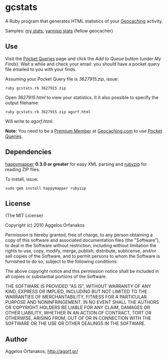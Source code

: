 # gcstats #

A Ruby program that generates HTML statistics of your [Geocaching][gc] activity.

Samples: [my stats][agorf], [yannisp stats][yannisp] (fellow geocacher)

[agorf]: http://agorf.github.com/gcstats/agorf.html
[yannisp]: http://agorf.github.com/gcstats/yannisp.html

## Use ##

Visit the [Pocket Queries][pq] page and click the _Add to Queue_ button (under _My Finds_).  Wait a while and check your email: you should have a pocket query file emailed to you with your finds.

Assuming your Pocket Query file is _3627915.zip_, issue:

    ruby gcstats.rb 3627915.zip

Open _3627915.html_ to view your statistics.  It it also possible to specify the output filename:

    ruby gcstats.rb 3627915.zip agorf.html

Will write to _agorf.html_.

**Note:** You need to be a [Premium Member][pm] at [Geocaching.com][gc] to use [Pocket Queries][pq].

[pq]: http://www.geocaching.com/pocket/
[pm]: https://www.geocaching.com/membership/
[gc]: http://www.geocaching.com/

## Dependencies ##

[happymapper][] **0.3.0 or greater** for easy XML parsing and [rubyzip][] for reading ZIP files.

To install, issue:

    sudo gem install happymapper rubyzip

[happymapper]: http://happymapper.rubyforge.org/
[rubyzip]: http://rubyzip.sourceforge.net/

## License ##

(The MIT License)

Copyright (c) 2010 Aggelos Orfanakos

Permission is hereby granted, free of charge, to any person obtaining a copy of this software and associated documentation files (the "Software"), to deal in the Software without restriction, including without limitation the rights to use, copy, modify, merge, publish, distribute, sublicense, and/or sell copies of the Software, and to permit persons to whom the Software is furnished to do so, subject to the following conditions:

The above copyright notice and this permission notice shall be included in all copies or substantial portions of the Software.

THE SOFTWARE IS PROVIDED "AS IS", WITHOUT WARRANTY OF ANY KIND, EXPRESS OR IMPLIED, INCLUDING BUT NOT LIMITED TO THE WARRANTIES OF MERCHANTABILITY, FITNESS FOR A PARTICULAR PURPOSE AND NONINFRINGEMENT. IN NO EVENT SHALL THE AUTHORS OR COPYRIGHT HOLDERS BE LIABLE FOR ANY CLAIM, DAMAGES OR OTHER LIABILITY, WHETHER IN AN ACTION OF CONTRACT, TORT OR OTHERWISE, ARISING FROM, OUT OF OR IN CONNECTION WITH THE SOFTWARE OR THE USE OR OTHER DEALINGS IN THE SOFTWARE.

## Author ##

Aggelos Orfanakos, <http://agorf.gr/>
